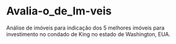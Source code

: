 # Avalia-o_de_Im-veis
Análise de imóveis para indicação dos 5 melhores imóveis para investimento no condado de King no estado de Washington, EUA.
